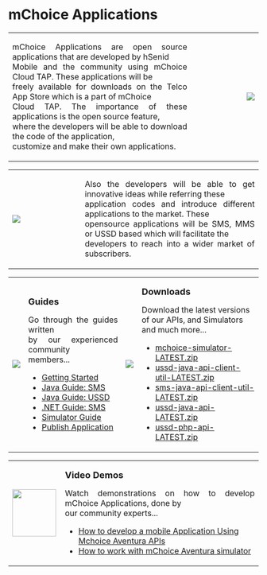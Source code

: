 # mChoice Applications #

<table width='800' border='0'>
<tr>
<td align='justify'>
<p>mChoice Applications are open source applications that are developed by hSenid<br>
Mobile and the community using mChoice Cloud TAP. These applications will be<br>
freely available for downloads on the Telco App Store which is a part of mChoice<br>
Cloud TAP. The importance of these applications is the open source feature,<br>
where the developers will be able to download the code of the application,<br>
customize and make their own applications.</p>
</td>
<td width='120' align='right'> <img src='http://img192.imageshack.us/img192/7993/homesmsnew.png' /> </td> </tr> </table>

<table width='800' border='0'>
<tr>
<td width='130'><img src='http://img560.imageshack.us/img560/8544/homeussd.png' />
</td>
<td align='justify'>
<p>Also the developers will be able to get innovative ideas while referring these<br>
application codes and introduce different applications to the market. These<br>
opensource applications will be SMS, MMS or USSD based which will facilitate the<br>
developers to reach into a wider market of subscribers.</p></td>
</tr>
</table>

<table width='800' border='0'>
<tr>
<td><img src='http://img685.imageshack.us/img685/9913/homeguides.png' /></td>
<td> <p> <font size='4'> <b> Guides </b></font></p>
<p align='justify'>Go through the guides written<br>
by our experienced community<br>
members...</p><ul>
<li><a href='http://code.google.com/p/mchoice-applications/wiki/GettingStart'>Getting Started</a></li>
<li><a href='http://code.google.com/p/mchoice-applications/wiki/JavaGuideSMS'>Java Guide: SMS</a></li>
<li><a href='http://code.google.com/p/mchoice-applications/wiki/JavaGuide#USSD_Guide'>Java Guide: USSD</a></li>
<li><a href='http://code.google.com/p/mchoice-applications/wiki/DotNETGuide#SMS_Guide'>.NET Guide: SMS</a></li>
<li><a href='http://code.google.com/p/mchoice-applications/wiki/SimulatorGuide'>Simulator Guide</a></li>
<li><a href='http://code.google.com/p/mchoice-applications/wiki/ApplicationImplementationGuide'>Publish Application</a></li></ul>
</td>
<td><img src='http://img708.imageshack.us/img708/5931/homedownload.png' /></td>
<td> <p> <font size='4'> <b> Downloads </b> </font></p>
<p align='justify'>Download the latest versions<br>
of our APIs, and Simulators<br>
and much more...</p><ul>
<li><a href='http://code.google.com/p/mchoice-applications/downloads/detail?name=mchoice-simulator-LATEST.zip'>mchoice-simulator-LATEST.zip</a></li>
<li><a href='http://code.google.com/p/mchoice-applications/downloads/detail?name=ussd-java-api-client-util-LATEST.zip'>ussd-java-api-client-util-LATEST.zip</a></li>
<li><a href='http://code.google.com/p/mchoice-applications/downloads/detail?name=sms-java-api-client-util-LATEST.zip'>sms-java-api-client-util-LATEST.zip</a></li>
<li><a href='http://code.google.com/p/mchoice-applications/downloads/detail?name=ussd-java-api-LATEST.zip'>ussd-java-api-LATEST.zip</a></li>
<li><a href='http://code.google.com/p/mchoice-applications/downloads/detail?name=ussd-php-api-LATEST.zip'>ussd-php-api-LATEST.zip</a></li></ul></td></tr></table>

<table width='800' border='0'>
<tr>
<td width='90'><img width='88' height='95' src='http://img706.imageshack.us/img706/6789/homevidz.png' /></td>
<td>
<p><font size='4'> <b> Video Demos </b> </font> </p>
<p align='justify'>Watch demonstrations on how to develop mChoice Applications, done by<br>
our community experts...<br>
<ul><li><a href='http://www.youtube.com/watch?v=JBmOkNQz_Qk'>How to develop a mobile Application Using Mchoice Aventura APIs</a></li>
<li><a href='http://www.youtube.com/watch?v=zgnFuJux62w&feature=related'>How to work with mChoice Aventura simulator</a></li></ul></p>
</td>
</tr>
</table>